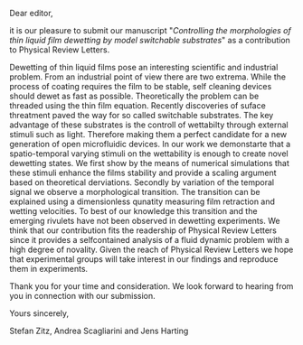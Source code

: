 Dear editor,

it is our pleasure to submit our manuscript "*Controlling the morphologies of thin liquid film dewetting by model switchable substrates*" as a contribution to Physical Review Letters.

Dewetting of thin liquid films pose an interesting scientific and industrial problem.
From an industrial point of view there are two extrema.
While the process of coating requires the film to be stable, self cleaning devices should dewet as fast as possible.
Theoretically the problem can be threaded using the thin film equation.
Recently discoveries of suface threatment paved the way for so called switchable substrates.
The key advantage of these substrates is the controll of wettabilty through external stimuli such as light.
Therefore making them a perfect candidate for a new generation of open microfluidic devices.
In our work we demonstarte that a spatio-temporal varying stimuli on the wettability is enough to create novel dewetting states.
We first show by the means of numerical simulations that these stimuli enhance the films stability and provide a scaling argument based on theoretical derviations.
Secondly by variation of the temporal signal we observe a morphological transition.
The transition can be explained using a dimensionless qunatity measuring film retraction and wetting velocities.
To best of our knowledge this transition and the emerging rivulets have not been observed in dewetting experiments.
We think that our contribution fits the readership of Physical Review Letters since it provides a selfcontained analysis of a fluid dynamic problem with a high degree of novality.
Given the reach of Physical Review Letters we hope that experimental groups will take interest in our findings and reproduce them in experiments.

Thank you for your time and consideration. We look forward to hearing from you in connection with our submission.

Yours sincerely,

Stefan Zitz, Andrea Scagliarini and Jens Harting